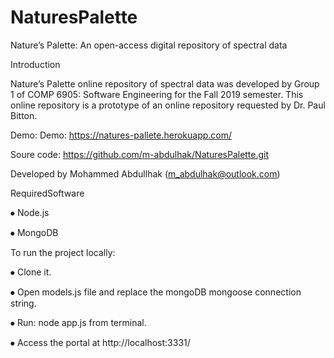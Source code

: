 # NaturesPalette
Nature’s Palette: An open-access digital repository of spectral data

Introduction

Nature’s Palette online repository of spectral data was developed by Group 1 of COMP 6905: Software Engineering for the Fall 2019 semester. 
This online repository is a prototype of an online repository requested by Dr. Paul Bitton.

Demo: Demo: https://natures-pallete.herokuapp.com/

Soure code: https://github.com/m-abdulhak/NaturesPalette.git

Developed by Mohammed Abdullhak (m_abdulhak@outlook.com)

RequiredSoftware

⦁	Node.js

⦁	MongoDB

To run the project locally:

⦁	Clone it.

⦁	Open models.js file and replace the mongoDB mongoose connection string.

⦁	Run: node app.js from terminal. 

⦁	Access the portal at http://localhost:3331/
